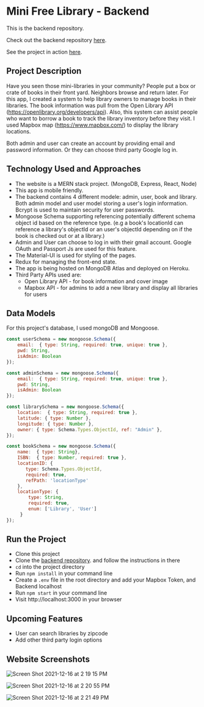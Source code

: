 # Mini Free Library - Backend

This is the backend repository.

Check out the backend repository [here](https://github.com/serenalin121/mini-free-library-backend).

See the project in action [here](https://mini-free-library-frontend.herokuapp.com/).

## Project Description
Have you seen those mini-libraries in your community? People put a box or crate of books in their front yard. Neighbors browse and return later. For this app, I created a system to help library owners to manage books in their libraries. The book information was pull from the Open Library API (https://openlibrary.org/developers/api). Also, this system can assist people who want to borrow a book to track the library inventory before they visit. I used Mapbox map (https://www.mapbox.com/) to display the library locations. 

Both admin and user can create an account by providing email and password information. Or they can choose third party Google log in.

## Technology Used and Approaches
- The website is a MERN stack project. (MongoDB, Express, React, Node)
- This app is mobile friendly.
- The backend contains 4 different modele: admin, user, book and library. Both admin model and user model storing a user's login information. Bcrypt is used to maintain security for user passwords.
- Mongoose Schema supporting referencing potentially different schema object id based on the reference type. (e.g a book's locationId can reference a library's objectId or an user's objectId depending on if the book is checked out or at a library.)
- Admin and User can choose to log in with their gmail account. Google OAuth and Passport Js are used for this feature.
- The Material-UI is used for styling of the pages.
- Redux for managing the front-end state.
- The app is being hosted on MongoDB Atlas and deployed on Heroku.
- Third Party APIs used are: 
    - Open Library API - for book information and cover image
    - Mapbox API - for admins to add a new library and display all libraries for users

## Data Models
For this project's database, I used mongoDB and Mongoose.

```javascript
const userSchema = new mongoose.Schema({
    email:  { type: String, required: true, unique: true },
    pwd: String,
    isAdmin: Boolean
});

const adminSchema = new mongoose.Schema({
    email:  { type: String, required: true, unique: true },
    pwd: String,
    isAdmin: Boolean
});

const librarySchema = new mongoose.Schema({
    location:  { type: String, required: true },
    latitude: { type: Number },
    longitude: { type: Number },
    owner: { type: Schema.Types.ObjectId, ref: "Admin" }, 
});

const bookSchema = new mongoose.Schema({
    name:  { type: String},
    ISBN:  { type: Number, required: true },
    locationID: {
       type: Schema.Types.ObjectId,
       required: true,
       refPath: 'locationType'
    },
    locationType: {
        type: String,
        required: true,
        enum: ['Library', 'User']
     }
});

```


## Run the Project
- Clone this project
- Clone the [backend repository](https://github.com/serenalin121/mini-free-library-backend). and follow the instructions in there
- `cd` into the project directory
- Run `npm install` in your command line
- Create a `.env` file in the root directory and add your Mapbox Token, and Backend localhost
- Run `npm start` in your command line
- Visit http://localhost:3000 in your browser


## Upcoming Features
- User can search libraries by zipcode
- Add other third party login options 


## Website Screenshots
![Screen Shot 2021-12-16 at 2 19 15 PM](https://user-images.githubusercontent.com/71234575/146457933-1a504660-3826-4315-9ed7-c1a00e42092f.png)

![Screen Shot 2021-12-16 at 2 20 55 PM](https://user-images.githubusercontent.com/71234575/146457959-2ca7a04d-ccbd-402b-9c6d-b117b96edcb8.png)

![Screen Shot 2021-12-16 at 2 21 49 PM](https://user-images.githubusercontent.com/71234575/146457964-04713af1-5565-4dc6-921d-1e2f2d49f4de.png)

